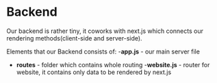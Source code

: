 # Backend

Our backend is rather tiny, it coworks with next.js which connects our rendering methods(client-side and server-side).

Elements that our Backend consists of:
-**app.js** - our main server file
- **routes** - folder which contains whole routing
    -**website.js** - router for website, it contains only data to be rendered by next.js